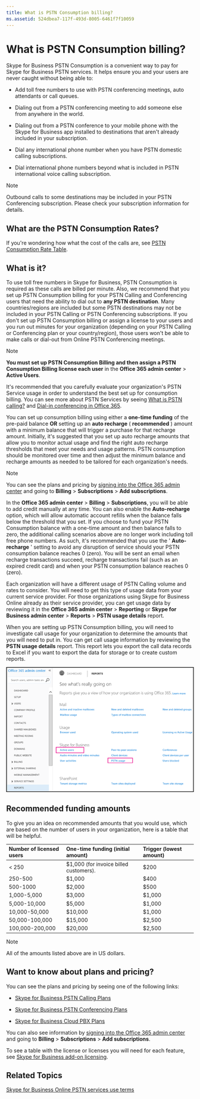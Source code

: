 ```yaml
---
title: What is PSTN Consumption billing?
ms.assetid: 524dbea7-117f-493d-8005-6461f7f10059
---
```



# What is PSTN Consumption billing?

Skype for Business PSTN Consumption is a convenient way to pay for Skype for Business PSTN services. It helps ensure you and your users are never caught without being able to:
  
    
    


- Add﻿ toll free numbers to use with PSTN conferencing meetings, auto attendants or call queues.
    
  
- Dialing out from a PSTN conferencing meeting to add someone else from anywhere in the world.
    
  
- Dialing out from a PSTN conference to your mobile phone with the Skype for Business app installed to destinations that aren't already included in your subscription.
    
  
- Dial any international phone number when you have PSTN domestic calling subscriptions.
    
  
- Dial international phone numbers beyond what is included in PSTN international voice calling subscription.
    
  

> [!NOTE]
> Outbound calls to some destinations may be included in your PSTN Conferencing subscription. Please check your subscription information for details. 
  
    
    


## What are the PSTN Consumption Rates?

If you're wondering how what the cost of the calls are, see  [PSTN Consumption Rate Table](https://go.microsoft.com/fwlink/p/?LinkId=799523 ).
  
    
    

## What is it?

To use toll free numbers in Skype for Business, PSTN Consumption is required as these calls are billed per minute. Also, we recommend that you set up PSTN Consumption billing for your PSTN Calling and Conferencing users that need the ability to dial out to **any PSTN destination**. Many countries/regions are included but some PSTN destinations may not be included in your PSTN Calling or PSTN Conferencing subscriptions. If you don't set up PSTN Consumption billing or assign a license to your users and you run out minutes for your organization (depending on your PSTN Calling or Conferencing plan or your country/region), those users won't be able to make calls or dial-out from Online PSTN Conferencing meetings.
  
    
    

> [!NOTE]
> **You must set up PSTN Consumption Billing and then assign a PSTN Consumption Billing license each user** in the **Office 365 admin center** > **Active Users**. 
  
    
    

It's recommended that you carefully evaluate your organization's PSTN Service usage in order to understand the best set up for consumption billing. You can see more about PSTN Services by seeing  [What is PSTN calling?](what-is-pstn-calling.md) and [Dial-in conferencing in Office 365](http://technet.microsoft.com/library/90d51188-0ba9-4dc4-bd6c-ae11dd1f8551%28Office.14%29.aspx).
  
    
    
You can set up consumption billing using either a **one-time funding** of the pre-paid balance **OR** setting up an **auto recharge** ( **recommended** ) amount with a minimum balance that will trigger a purchase for that recharge amount. Initially, it's suggested that you set up auto recharge amounts that allow you to monitor actual usage and find the right auto recharge thresholds that meet your needs and usage patterns. PSTN consumption should be monitored over time and then adjust the minimum balance and recharge amounts as needed to be tailored for each organization's needs.
  
    
    

> [!NOTE]
> You can see the plans and pricing by  [signing into the Office 365 admin center](https://portal.office.com/adminportal/home?add=sub&amp;adminportal=1#/catalog) and going to **Billing** > **Subscriptions** > **Add subscriptions**. 
  
    
    

In the **Office 365 admin center** > **Billing** > **Subscriptions**, you will be able to add credit manually at any time. You can also enable the **Auto-recharge** option, which will allow automatic account refills when the balance falls below the threshold that you set. If you choose to fund your PSTN Consumption balance with a one-time amount and then balance falls to zero, the additional calling scenarios above are no longer work including toll free phone numbers. As such, it's recommended that you use the ' **Auto-recharge** ' setting to avoid any disruption of service should your PSTN consumption balance reaches 0 (zero). You will be sent an email when recharge transactions succeed, recharge transactions fail (such as an expired credit card) and when your PSTN consumption balance reaches 0 (zero).
  
    
    
Each organization will have a different usage of PSTN Calling volume and rates to consider. You will need to get this type of usage data from your current service provider. For those organizations using Skype for Business Online already as their service provider, you can get usage data by reviewing it in the **Office 365 admin center** > **Reporting** or **Skype for Business admin center** > **Reports** > **PSTN usage details** report.
  
    
    
When you are setting up PSTN Consumption billing, you will need to investigate call usage for your organization to determine the amounts that you will need to put in. You can get call usage information by reviewing the **PSTN usage details** report. This report lets you export the call data records to Excel if you want to export the data for storage or to create custom reports.
  
    
    

  
    
    
![Skype for Business PSTN Consumption Reporting.](images/d001aaaa-bb1e-499d-ab93-86221e0f9d44.png)
  
    
    

  
    
    

## Recommended funding amounts

To give you an idea on recommended amounts that you would use, which are based on the number of users in your organization, here is a table that will be helpful.
  
    
    


|**Number of licensed users**|**One-time funding (initial amount)**|**Trigger (lowest amount)**|
|:-----|:-----|:-----|
|< 250  <br/> |$1,000 (for invoice billed customers).  <br/> |$200  <br/> |
|250-500  <br/> |$1,000  <br/> |$400  <br/> |
|500-1000  <br/> |$2,000  <br/> |$500  <br/> |
|1,000-5,000  <br/> |$3,000  <br/> |$1,000  <br/> |
|5,000-10,000  <br/> |$5,000  <br/> |$1,000  <br/> |
|10,000-50,000  <br/> |$10,000  <br/> |$1,000  <br/> |
|50,000-100,000  <br/> |$15,000  <br/> |$2,500  <br/> |
|100,000-200,000  <br/> |$20,000  <br/> |$2,500  <br/> |
   

> [!NOTE]
> All of the amounts listed above are in US dollars. 
  
    
    


## Want to know about plans and pricing?

You can see the plans and pricing by seeing one of the following links:
  
    
    

-  [Skype for Business PSTN Calling Plans](https://go.microsoft.com/fwlink/?LinkId=799761 )
    
  
-  [Skype for Business PSTN Conferencing Plans](https://go.microsoft.com/fwlink/?LinkId=799762 )
    
  
-  [Skype for Business Cloud PBX Plans](https://go.microsoft.com/fwlink/?LinkId=799763)
    
  
You can also see information by  [signing into the Office 365 admin center](https://portal.office.com/adminportal/home?add=sub&amp;adminportal=1#/catalog) and going to **Billing** > **Subscriptions** > **Add subscriptions**.
  
    
    
To see a table with the license or licenses you will need for each feature, see  [Skype for Business add-on licensing](skype-for-business-add-on-licensing.md).
  
    
    

## Related Topics

 [Skype for Business Online PSTN services use terms](skype-for-business-online-pstn-services-use-terms.md)
  
    
    

